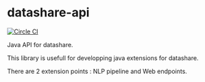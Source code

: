 # datashare-api

[![Circle CI](https://circleci.com/gh/ICIJ/datashare-api.png?style=shield&circle-token=563298f8b249dab5f2a89ac0b3c264926b1c2131)](https://circleci.com/gh/ICIJ/datashare-api)

Java API for datashare. 

This library is usefull for developping java extensions for datashare.

There are 2 extension points : NLP pipeline and Web endpoints. 
